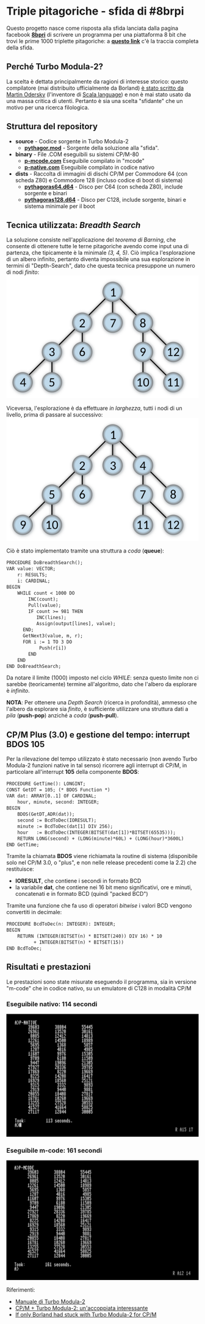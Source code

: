 # Triple pitagoriche - sfida di #8brpi

Questo progetto nasce come risposta alla sfida lanciata dalla pagina facebook [**8bpri**](https://www.facebook.com/groups/programming.c64/) di scrivere un programma per una piattaforma 8 bit che trovi le prime 1000 triplette pitagoriche: a [**questo link**](https://sys64738.org/wp-content/uploads/2019/06/00_TriplettePitagoriche.pdf) c'è la traccia completa della sfida.

## Perché Turbo Modula-2?
La scelta è dettata principalmente da ragioni di interesse storico: questo compilatore (mai distribuito ufficialmente da Borland) [è stato scritto da Martin Odersky](https://groups.google.com/forum/?fromgroups=#!topic/comp.lang.modula2/Ruy9g8aBmF0) (l'inventore di [Scala language](http://www.scala-lang.org/)) e non è mai stato usato da una massa critica di utenti. Pertanto è sia una scelta "sfidante" che un motivo per una ricerca filologica.

## Struttura del repository
- **source** - Codice sorgente in Turbo Modula-2
  - [**pythagor.mod**](https://github.com/sblendorio/pythagorean-triples/blob/master/source/pythagor.mod) - Sorgente della soluzione alla "sfida".
- **binary** - File .COM eseguibili su sistemi CP/M-80
  - [**p-mcode.com**](https://github.com/sblendorio/pythagorean-triples/blob/master/binary/p-mcode.com) Eseguibile compilato in "mcode"
  - [**p-native.com**](https://github.com/sblendorio/pythagorean-triples/blob/master/binary/p-native.com) Eseguibile compilato in codice nativo
- **dists** - Raccolta di immagini di dischi CP/M per Commodore 64 (con scheda Z80) e Commodore 128 (incluso codice di boot di sistema)
  - [**pythagoras64.d64**](https://github.com/sblendorio/pythagorean-triples/blob/master/dists/pythagoras64.d64) - Disco per C64 (con scheda Z80), include sorgente e binari
  - [**pythagoras128.d64**](https://github.com/sblendorio/pythagorean-triples/blob/master/dists/pythagoras128.d64) - Disco per C128, include sorgente, binari e sistema minimale per il boot

## Tecnica utilizzata: *Breadth Search*
La soluzione consiste nell'applicazione del *teorema di Barning*, che consente di ottenere tutte le terne pitagoriche avendo come input una di partenza, che tipicamente è la minimale *(3, 4, 5)*. Ciò implica l'esplorazione di un albero infinito, pertanto diventa impossibile una sua esplorazione in termini di "Depth-Search", dato che questa tecnica presuppone un numero di nodi *finito*:
![depth-search](depth.png)

Viceversa, l'esplorazione è da effettuare *in larghezza*, tutti i nodi di un livello, prima di passare al successivo:
![breadth-search](breadth.png)

Ciò è stato implementato tramite una struttura a *coda* (**queue**):

    PROCEDURE DoBreadthSearch();
    VAR value: VECTOR;
        r: RESULTS;
        i: CARDINAL;
    BEGIN
        WHILE count < 1000 DO
            INC(count);
            Pull(value);
            IF count >= 981 THEN
               INC(lines);
               Assign(output[lines], value);
          END;
          GetNext3(value, m, r);
          FOR i := 1 TO 3 DO
                Push(r[i])
            END
        END
    END DoBreadthSearch;

Da notare il limite (1000) imposto nel ciclo *WHILE*: senza questo limite non ci sarebbe (teoricamente) termine all'algoritmo, dato che l'albero da esplorare è *infinito*.

**NOTA**: Per ottenere una *Depth Search* (ricerca in profondità), ammesso che l'albero da esplorare sia *finito*, è sufficiente utilizzare una struttura dati a *pila* (**push-pop**) anziché a *coda* (**push-pull**).

## CP/M Plus (3.0) e gestione del tempo: interrupt BDOS 105
Per la rilevazione del tempo utilizzato è stato necessario (non avendo Turbo Modula-2 funzioni native in tal senso) ricorrere agli interrupt di CP/M, in particolare all'interrupt **105** della componente **BDOS**:

    PROCEDURE GetTime(): LONGINT;
    CONST GetDT = 105; (* BDOS Function *)
    VAR dat: ARRAY[0..1] OF CARDINAL;
        hour, minute, second: INTEGER;
    BEGIN
        BDOS(GetDT,ADR(dat));
        second := BcdToDec(IORESULT);
        minute := BcdToDec(dat[1] DIV 256);
        hour   := BcdToDec(INTEGER(BITSET(dat[1])*BITSET(65535)));
        RETURN LONG(second) + (LONG(minute)*60L) + (LONG(hour)*3600L)
    END GetTime;

Tramite la chiamata **BDOS** viene richiamata la routine di sistema (disponibile solo nel CP/M 3.0, o "plus", e non nelle release precedenti come la 2.2) che restituisce:
- **IORESULT**, che contiene i secondi in formato BCD
- la variabile **dat**, che contiene nei 16 bit meno significativi, ore e minuti, concatenati e in formato BCD (quindi "packed BCD")

Tramite una funzione che fa uso di operatori *bitwise* i valori BCD vengono convertiti in decimale:

    PROCEDURE BcdToDec(n: INTEGER): INTEGER;
    BEGIN
        RETURN (INTEGER(BITSET(n) * BITSET(240)) DIV 16) * 10
              + INTEGER(BITSET(n) * BITSET(15))
    END BcdToDec;

## Risultati e prestazioni
Le prestazioni sono state misurate eseguendo il programma, sia in versione "m-code" che in codice nativo, su un emulatore di C128 in modalità CP/M
### Eseguibile nativo: 114 secondi
![native](native.png)
### Eseguibile m-code: 161 secondi
![mcode](mcode.png)

Riferimenti:
- [Manuale di Turbo Modula-2](http://web.archive.org/web/20130224124729/http://z80cpu.eu/mirrors/oldcomputers.dyndns.org/manuals/turbomodula2_bw.pdf)
- [CP/M + Turbo Modula-2: un'accoppiata interessante](https://www.retroacademy.it/2016/09/30/cpm/cpm-turbo-modula-2-accoppiata-interessante/3132/)
- [If only Borland had stuck with Turbo Modula-2 for CP/M](https://techtinkering.com/2013/03/12/if-only-borland-had-stuck-with-turbo-modula-2-for-cpm/)

